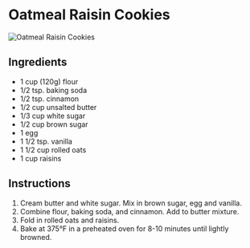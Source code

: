 # Oatmeal Raisin Cookies
![Oatmeal Raisin Cookies](/pics/oatmeal-raisin-cookies.webp)

## Ingredients
- 1 cup (120g) flour
- 1/2 tsp. baking soda
- 1/2 tsp. cinnamon
- 1/2 cup unsalted butter
- 1/3 cup white sugar
- 1/2 cup brown sugar
- 1 egg
- 1 1/2 tsp. vanilla
- 1 1/2 cup rolled oats
- 1 cup raisins

## Instructions
1. Cream butter and white sugar. Mix in brown sugar, egg and vanilla.
2. Combine flour, baking soda, and cinnamon. Add to butter mixture.
3. Fold in rolled oats and raisins.
4. Bake at 375&deg;F in a preheated oven for 8-10 minutes until lightly browned.